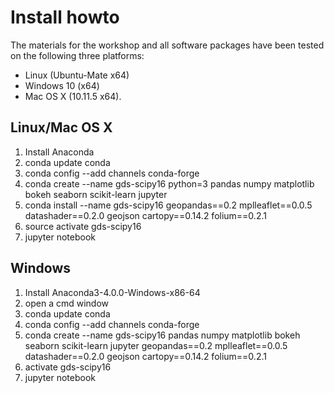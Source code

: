 # Install howto


The materials for the workshop and all software packages have been tested on
the following three platforms:

- Linux (Ubuntu-Mate x64)
- Windows 10 (x64)
- Mac OS X (10.11.5 x64).


## Linux/Mac OS X

1. Install Anaconda
2. conda update conda
3. conda config --add channels conda-forge
4. conda create --name gds-scipy16 python=3 pandas numpy matplotlib bokeh seaborn scikit-learn jupyter
5. conda install --name gds-scipy16 geopandas==0.2 mplleaflet==0.0.5 datashader==0.2.0 geojson cartopy==0.14.2 folium==0.2.1
6. source activate gds-scipy16
7. jupyter notebook


## Windows

1. Install Anaconda3-4.0.0-Windows-x86-64
2. open a cmd window
3. conda update conda
4. conda config --add channels conda-forge
4. conda create --name gds-scipy16 pandas numpy matplotlib bokeh seaborn scikit-learn jupyter geopandas==0.2 mplleaflet==0.0.5 datashader==0.2.0 geojson cartopy==0.14.2 folium==0.2.1
5. activate gds-scipy16
6. jupyter notebook

